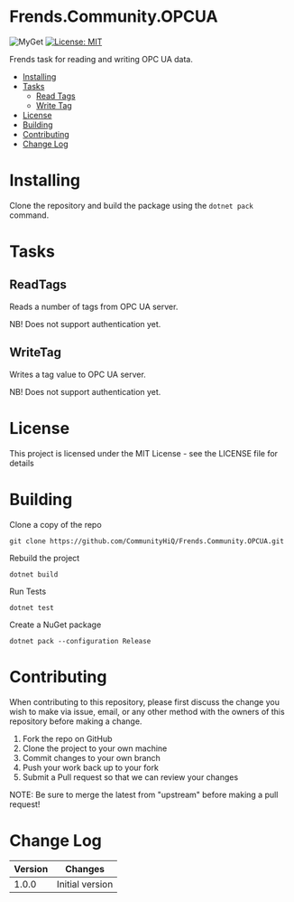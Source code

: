 # Frends.Community.OPCUA

![MyGet](https://img.shields.io/myget/frends-community/v/Frends.Community.OPCUA) [![License: MIT](https://img.shields.io/badge/License-MIT-yellow.svg)](https://opensource.org/licenses/MIT)

Frends task for reading and writing OPC UA data.

- [Installing](#installing)
- [Tasks](#tasks)
  - [Read Tags](#readtags)
  - [Write Tag](#writetag)
- [License](#license)
- [Building](#building)
- [Contributing](#contributing)
- [Change Log](#change-log)

# Installing

Clone the repository and build the package using the `dotnet pack` command.

Tasks
=====

## ReadTags

Reads a number of tags from OPC UA server.

NB! Does not support authentication yet.

## WriteTag

Writes a tag value to OPC UA server.

NB! Does not support authentication yet.

# License

This project is licensed under the MIT License - see the LICENSE file for details

# Building

Clone a copy of the repo

`git clone https://github.com/CommunityHiQ/Frends.Community.OPCUA.git`

Rebuild the project

`dotnet build`

Run Tests

`dotnet test`

Create a NuGet package

`dotnet pack --configuration Release`

# Contributing
When contributing to this repository, please first discuss the change you wish to make via issue, email, or any other method with the owners of this repository before making a change.

1. Fork the repo on GitHub
2. Clone the project to your own machine
3. Commit changes to your own branch
4. Push your work back up to your fork
5. Submit a Pull request so that we can review your changes

NOTE: Be sure to merge the latest from "upstream" before making a pull request!

# Change Log

| Version             | Changes                 |
| ---------------------| ---------------------|
| 1.0.0 | Initial version |
